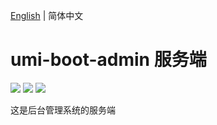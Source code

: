 [English](./README.md) | 简体中文

# umi-boot-admin 服务端

[![](https://img.shields.io/badge/gradle-5.6.4-02303a.svg?style=flat-square)](https://github.com/gradle/gradle)
[![](https://img.shields.io/badge/java-1.8.0-fb9d40.svg?style=flat-square)](https://www.oracle.com/technetwork/java/javase/downloads/index.html)
[![](https://img.shields.io/dub/l/vibe-d.svg?style=flat-square)](https://tldrlegal.com/license/mit-license)

这是后台管理系统的服务端
